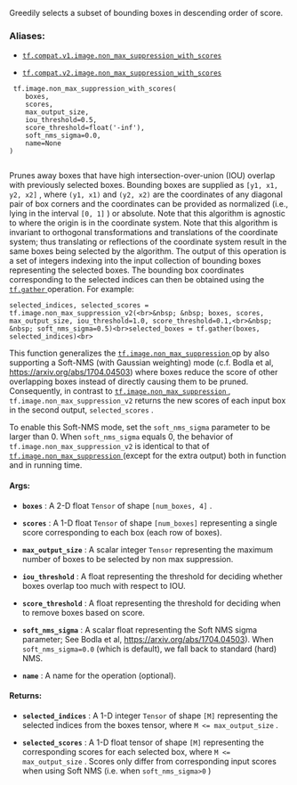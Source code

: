Greedily selects a subset of bounding boxes in descending order of score.



### Aliases:

- [ `tf.compat.v1.image.non_max_suppression_with_scores` ](/api_docs/python/tf/image/non_max_suppression_with_scores)

- [ `tf.compat.v2.image.non_max_suppression_with_scores` ](/api_docs/python/tf/image/non_max_suppression_with_scores)



```
 tf.image.non_max_suppression_with_scores(
    boxes,
    scores,
    max_output_size,
    iou_threshold=0.5,
    score_threshold=float('-inf'),
    soft_nms_sigma=0.0,
    name=None
)
 
```

Prunes away boxes that have high intersection-over-union (IOU) overlap
with previously selected boxes.  Bounding boxes are supplied as
 `[y1, x1, y2, x2]` , where  `(y1, x1)`  and  `(y2, x2)`  are the coordinates of any
diagonal pair of box corners and the coordinates can be provided as normalized
(i.e., lying in the interval  `[0, 1]` ) or absolute.  Note that this algorithm
is agnostic to where the origin is in the coordinate system.  Note that this
algorithm is invariant to orthogonal transformations and translations
of the coordinate system; thus translating or reflections of the coordinate
system result in the same boxes being selected by the algorithm.
The output of this operation is a set of integers indexing into the input
collection of bounding boxes representing the selected boxes.  The bounding
box coordinates corresponding to the selected indices can then be obtained
using the [ `tf.gather` ](https://tensorflow.google.cn/api_docs/python/tf/gather) operation.  For example:


>
<devsite-code><pre class="" translate="no" dir="ltr" is-upgraded=""> `selected_indices, selected_scores = tf.image.non_max_suppression_v2(<br>&nbsp; &nbsp; boxes, scores, max_output_size, iou_threshold=1.0, score_threshold=0.1,<br>&nbsp; &nbsp; soft_nms_sigma=0.5)<br>selected_boxes = tf.gather(boxes, selected_indices)<br>` </pre></devsite-code>
This function generalizes the [ `tf.image.non_max_suppression` ](https://tensorflow.google.cn/api_docs/python/tf/image/non_max_suppression) op by also
supporting a Soft-NMS (with Gaussian weighting) mode (c.f.
Bodla et al, https://arxiv.org/abs/1704.04503) where boxes reduce the score
of other overlapping boxes instead of directly causing them to be pruned.
Consequently, in contrast to [ `tf.image.non_max_suppression` ](https://tensorflow.google.cn/api_docs/python/tf/image/non_max_suppression),
 `tf.image.non_max_suppression_v2`  returns the new scores of each input box in
the second output,  `selected_scores` .

To enable this Soft-NMS mode, set the  `soft_nms_sigma`  parameter to be
larger than 0.  When  `soft_nms_sigma`  equals 0, the behavior of
 `tf.image.non_max_suppression_v2`  is identical to that of
[ `tf.image.non_max_suppression` ](https://tensorflow.google.cn/api_docs/python/tf/image/non_max_suppression) (except for the extra output) both in function
and in running time.



#### Args:

- **`boxes`** : A 2-D float  `Tensor`  of shape  `[num_boxes, 4]` .

- **`scores`** : A 1-D float  `Tensor`  of shape  `[num_boxes]`  representing a single
score corresponding to each box (each row of boxes).

- **`max_output_size`** : A scalar integer  `Tensor`  representing the maximum number
of boxes to be selected by non max suppression.

- **`iou_threshold`** : A float representing the threshold for deciding whether boxes
overlap too much with respect to IOU.

- **`score_threshold`** : A float representing the threshold for deciding when to
remove boxes based on score.

- **`soft_nms_sigma`** : A scalar float representing the Soft NMS sigma parameter;
See Bodla et al, https://arxiv.org/abs/1704.04503).  When
 `soft_nms_sigma=0.0`  (which is default), we fall back to standard (hard)
NMS.

- **`name`** : A name for the operation (optional).



#### Returns:

- **`selected_indices`** : A 1-D integer  `Tensor`  of shape  `[M]`  representing the
selected indices from the boxes tensor, where  `M <= max_output_size` .

- **`selected_scores`** : A 1-D float tensor of shape  `[M]`  representing the
corresponding scores for each selected box, where  `M <= max_output_size` .
Scores only differ from corresponding input scores when using Soft NMS
(i.e. when  `soft_nms_sigma>0` )

